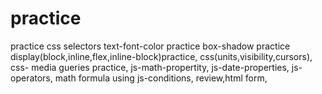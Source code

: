 # practice
practice css selectors
text-font-color practice
box-shadow practice
display(block,inline,flex,inline-block)practice,
css(units,visibility,cursors),
css- media gueries practice,
js-math-propertity,
js-date-properties,
js-operators,
math formula using js-conditions,
review,html form,
